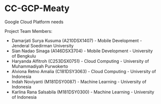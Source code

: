 # CC-GCP-Meaty
Google Cloud Platform needs 

Project Team Members:
  - Damarjati Surya Kusuma (A210DSX1407) - Mobile Development - Jenderal Soedirman University
  - Sian Nadao Sinaga (A146DSX3704) - Mobile Development - University of Bengkulu
  - Haryanda Alfitroh (C253DSX0751) - Cloud Computing - University of Muhammadiyah Purwokerto
  - Alviona Retno Amalia (C181DSY3063) - Cloud Computing - University of Indonesia
  - Indah Noviyanti (M181DSY0087) - Machine Learning - University of Indonesia
  - Karlina Rana Salsabila (M181DSY0300) - Machine Learning - University of Indonesia
